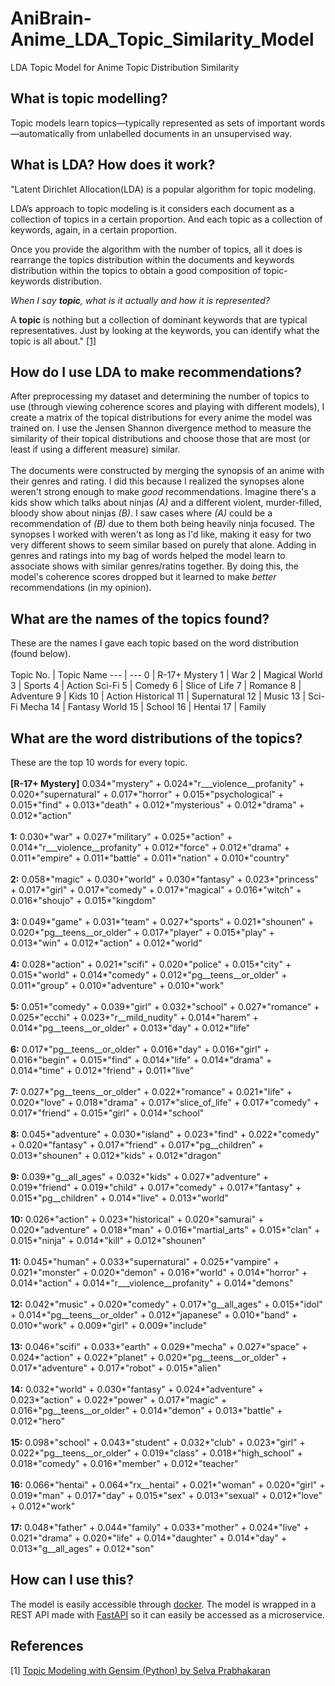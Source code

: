# AniBrain-Anime_LDA_Topic_Similarity_Model
LDA Topic Model for Anime Topic Distribution Similarity

## What is topic modelling?
Topic models learn topics—typically represented as sets of important words—automatically from unlabelled documents in an unsupervised way.

## What is LDA? How does it work?
"Latent Dirichlet Allocation(LDA) is a popular algorithm for topic modeling.

LDA’s approach to topic modeling is it considers each document as a collection of topics in a certain proportion. And each topic as a collection of keywords, again, in a certain proportion.

Once you provide the algorithm with the number of topics, all it does is rearrange the topics distribution within the documents and keywords distribution within the topics to obtain a good composition of topic-keywords distribution.

*When I say **topic**, what is it actually and how it is represented?*

A **topic** is nothing but a collection of dominant keywords that are typical representatives. Just by looking at the keywords, you can identify what the topic is all about." [[1]](https://www.machinelearningplus.com/nlp/topic-modeling-gensim-python/#4whatdoesldado)

## How do I use LDA to make recommendations?
After preprocessing my dataset and determining the number of topics to use (through viewing coherence scores and playing with different models), I create a matrix of the topical distributions for every anime the model was trained on. I use the Jensen Shannon divergence method to measure the similarity of their topical distributions and choose those that are most (or least if using a different measure) similar.
<br/>
<br/>
The documents were constructed by merging the synopsis of an anime with their genres and rating. I did this because I realized the synopses alone weren't strong enough to make *good* recommendations. Imagine there's a kids show which talks about ninjas *(A)* and a different violent, murder-filled, bloody show about ninjas *(B)*. I saw cases where *(A)* could be a recommendation of *(B)* due to them both being heavily ninja focused. The synopses I worked with weren't as long as I'd like, making it easy for two very different shows to seem similar based on purely that alone. Adding in genres and ratings into my bag of words helped the model learn to associate shows with similar genres/ratins together. By doing this, the model's coherence scores dropped but it learned to make *better* recommendations (in my opinion).

## What are the names of the topics found?
These are the names I gave each topic based on the word distribution (found below).
<br/>
<br/>
Topic No. | Topic Name
--- | ---
0 | R-17+ Mystery
1 | War
2 | Magical World
3 | Sports
4 | Action Sci-Fi
5 | Comedy
6 | Slice of Life
7 | Romance
8 | Adventure
9 | Kids
10 | Action Historical
11 | Supernatural
12 | Music
13 | Sci-Fi Mecha
14 | Fantasy World
15 | School
16 | Hentai
17 | Family

## What are the word distributions of the topics?
These are the top 10 words for every topic.
<br/>
<br/>
**[R-17+ Mystery]** 0.034*"mystery" + 0.024*"r___violence__profanity" + 0.020*"supernatural" + 0.017*"horror" + 0.015*"psychological" + 0.015*"find" + 0.013*"death" + 0.012*"mysterious" + 0.012*"drama" + 0.012*"action"
<br/><br/>
**1:** 0.030*"war" + 0.027*"military" + 0.025*"action" + 0.014*"r___violence__profanity" + 0.012*"force" + 0.012*"drama" + 0.011*"empire" + 0.011*"battle" + 0.011*"nation" + 0.010*"country"
<br/><br/>
**2:** 0.058*"magic" + 0.030*"world" + 0.030*"fantasy" + 0.023*"princess" + 0.017*"girl" + 0.017*"comedy" + 0.017*"magical" + 0.016*"witch" + 0.016*"shoujo" + 0.015*"kingdom"
<br/><br/>
**3:** 0.049*"game" + 0.031*"team" + 0.027*"sports" + 0.021*"shounen" + 0.020*"pg__teens__or_older" + 0.017*"player" + 0.015*"play" + 0.013*"win" + 0.012*"action" + 0.012*"world"
<br/><br/>
**4:** 0.028*"action" + 0.021*"scifi" + 0.020*"police" + 0.015*"city" + 0.015*"world" + 0.014*"comedy" + 0.012*"pg__teens__or_older" + 0.011*"group" + 0.010*"adventure" + 0.010*"work"
<br/><br/>
**5:** 0.051*"comedy" + 0.039*"girl" + 0.032*"school" + 0.027*"romance" + 0.025*"ecchi" + 0.023*"r__mild_nudity" + 0.014*"harem" + 0.014*"pg__teens__or_older" + 0.013*"day" + 0.012*"life"
<br/><br/>
**6:** 0.017*"pg__teens__or_older" + 0.016*"day" + 0.016*"girl" + 0.016*"begin" + 0.015*"find" + 0.014*"life" + 0.014*"drama" + 0.014*"time" + 0.012*"friend" + 0.011*"live"
<br/><br/>
**7:** 0.027*"pg__teens__or_older" + 0.022*"romance" + 0.021*"life" + 0.020*"love" + 0.018*"drama" + 0.017*"slice_of_life" + 0.017*"comedy" + 0.017*"friend" + 0.015*"girl" + 0.014*"school"
<br/><br/>
**8:** 0.045*"adventure" + 0.030*"island" + 0.023*"find" + 0.022*"comedy" + 0.020*"fantasy" + 0.017*"friend" + 0.017*"pg__children" + 0.013*"shounen" + 0.012*"kids" + 0.012*"dragon"
<br/><br/>
**9:** 0.039*"g__all_ages" + 0.032*"kids" + 0.027*"adventure" + 0.019*"friend" + 0.019*"child" + 0.017*"comedy" + 0.017*"fantasy" + 0.015*"pg__children" + 0.014*"live" + 0.013*"world"
<br/><br/>
**10:** 0.026*"action" + 0.023*"historical" + 0.020*"samurai" + 0.020*"adventure" + 0.018*"man" + 0.016*"martial_arts" + 0.015*"clan" + 0.015*"ninja" + 0.014*"kill" + 0.012*"shounen"
<br/><br/>
**11:** 0.045*"human" + 0.033*"supernatural" + 0.025*"vampire" + 0.021*"monster" + 0.020*"demon" + 0.016*"world" + 0.014*"horror" + 0.014*"action" + 0.014*"r___violence__profanity" + 0.014*"demons"
<br/><br/>
**12:** 0.042*"music" + 0.020*"comedy" + 0.017*"g__all_ages" + 0.015*"idol" + 0.014*"pg__teens__or_older" + 0.012*"japanese" + 0.010*"band" + 0.010*"work" + 0.009*"girl" + 0.009*"include"
<br/><br/>
**13:** 0.046*"scifi" + 0.033*"earth" + 0.029*"mecha" + 0.027*"space" + 0.024*"action" + 0.022*"planet" + 0.020*"pg__teens__or_older" + 0.017*"adventure" + 0.017*"robot" + 0.015*"alien"
<br/><br/>
**14:** 0.032*"world" + 0.030*"fantasy" + 0.024*"adventure" + 0.023*"action" + 0.022*"power" + 0.017*"magic" + 0.016*"pg__teens__or_older" + 0.014*"demon" + 0.013*"battle" + 0.012*"hero"
<br/><br/>
**15:** 0.098*"school" + 0.043*"student" + 0.032*"club" + 0.023*"girl" + 0.022*"pg__teens__or_older" + 0.019*"class" + 0.018*"high_school" + 0.018*"comedy" + 0.016*"member" + 0.012*"teacher"
<br/><br/>
**16:** 0.066*"hentai" + 0.064*"rx__hentai" + 0.021*"woman" + 0.020*"girl" + 0.019*"man" + 0.017*"day" + 0.015*"sex" + 0.013*"sexual" + 0.012*"love" + 0.012*"work"
<br/><br/>
**17:** 0.048*"father" + 0.044*"family" + 0.033*"mother" + 0.024*"live" + 0.021*"drama" + 0.020*"life" + 0.014*"daughter" + 0.014*"day" + 0.013*"g__all_ages" + 0.012*"son"

## How can I use this?
The model is easily accessible through [docker](https://hub.docker.com/r/koji98/anibrain_anime_lda_topic_similarity_model). The model is wrapped in a 
REST API made with [FastAPI](https://fastapi.tiangolo.com/) so it can easily be accessed as a microservice.

## References 
[1] [Topic Modeling with Gensim (Python) by  Selva Prabhakaran](https://www.machinelearningplus.com/nlp/topic-modeling-gensim-python/#4whatdoesldado)
